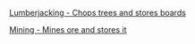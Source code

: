 [Lumberjacking - Chops trees and stores boards](https://razorenhanced.net/download/scripts/lumberjacking.py.md)

[Mining - Mines ore and stores it](https://razorenhanced.net/download/scripts/mining.py.md)